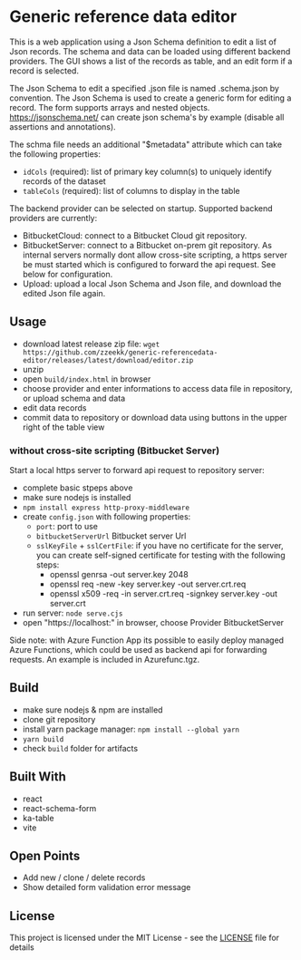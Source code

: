 # Generic reference data editor

This is a web application using a Json Schema definition to edit a list of Json records.
The schema and data can be loaded using different backend providers.
The GUI shows a list of the records as table, and an edit form if a record is selected.

The Json Schema to edit a specified <dataset-name>.json file is named <dataset-name>.schema.json by convention.
The Json Schema is used to create a generic form for editing a record. The form supports arrays and nested objects.
https://jsonschema.net/ can create json schema's by example (disable all assertions and annotations).

The schma file needs an additional "$metadata" attribute which can take the following properties:
* `idCols` (required): list of primary key column(s) to uniquely identify records of the dataset
* `tableCols` (required): list of columns to display in the table

The backend provider can be selected on startup. Supported backend providers are currently:
* BitbucketCloud: connect to a Bitbucket Cloud git repository.
* BitbucketServer: connect to a Bitbucket on-prem git repository. As internal servers normally dont allow cross-site scripting, a https server be must started which is configured to forward the api request. See below for configuration.
* Upload: upload a local Json Schema and Json file, and download the edited Json file again.

## Usage
* download latest release zip file: `wget https://github.com/zzeekk/generic-referencedata-editor/releases/latest/download/editor.zip`
* unzip
* open `build/index.html` in browser
* choose provider and enter informations to access data file in repository, or upload schema and data
* edit data records
* commit data to repository or download data using buttons in the upper right of the table view

### without cross-site scripting (Bitbucket Server)
Start a local https server to forward api request to repository server:
* complete basic stpeps above
* make sure nodejs is installed
* `npm install express http-proxy-middleware`
* create `config.json` with following properties:  
  - `port`: port to use
  - `bitbucketServerUrl` Bitbucket server Url  
  - `sslKeyFile` + `sslCertFile`: if you have no certificate for the server, you can create self-signed certificate for testing with the following steps:
    - openssl genrsa -out server.key 2048  
    - openssl req -new -key server.key -out server.crt.req
    - openssl x509 -req -in server.crt.req -signkey server.key -out server.crt 
* run server: `node serve.cjs`
* open "https://localhost:<port>" in browser, choose Provider BitbucketServer

Side note: with Azure Function App its possible to easily deploy managed Azure Functions, which could be used as backend api for forwarding requests. An example is included in Azurefunc.tgz.

## Build
* make sure nodejs & npm are installed
* clone git repository
* install yarn package manager: `npm install --global yarn`
* `yarn build`
* check `build` folder for artifacts

## Built With
* react
* react-schema-form
* ka-table
* vite

## Open Points
* Add new / clone / delete records
* Show detailed form validation error message

## License
This project is licensed under the MIT License - see the [LICENSE](LICENSE) file for details
